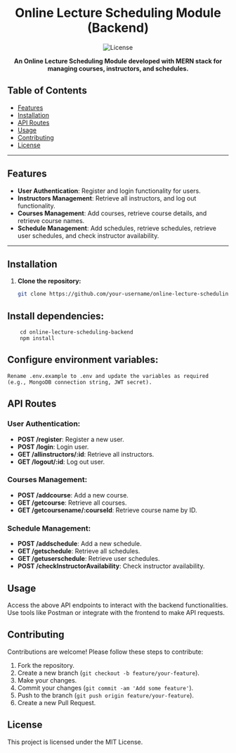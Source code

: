 <h1 align="center">Online Lecture Scheduling Module (Backend)</h1>

<p align="center">
  <img src="https://img.shields.io/github/license/your-username/online-lecture-scheduling-backend" alt="License">
</p>

<p align="center">
  <b>An Online Lecture Scheduling Module developed with MERN stack for managing courses, instructors, and schedules.</b>
</p>

## Table of Contents

- [Features](#features)
- [Installation](#installation)
- [API Routes](#api-routes)
- [Usage](#usage)
- [Contributing](#contributing)
- [License](#license)

---

## Features

- **User Authentication**: Register and login functionality for users.
- **Instructors Management**: Retrieve all instructors, and log out functionality.
- **Courses Management**: Add courses, retrieve course details, and retrieve course names.
- **Schedule Management**: Add schedules, retrieve schedules, retrieve user schedules, and check instructor availability.

---

## Installation

1. **Clone the repository:**
   ```bash
   git clone https://github.com/your-username/online-lecture-scheduling-backend.git


## Install dependencies:
        
        cd online-lecture-scheduling-backend
        npm install

## Configure environment variables:
    Rename .env.example to .env and update the variables as required (e.g., MongoDB connection string, JWT secret).

## API Routes

### User Authentication:

- **POST /register**: Register a new user.
- **POST /login**: Login user.
- **GET /allinstructors/:id**: Retrieve all instructors.
- **GET /logout/:id**: Log out user.

### Courses Management:

- **POST /addcourse**: Add a new course.
- **GET /getcourse**: Retrieve all courses.
- **GET /getcoursename/:courseId**: Retrieve course name by ID.

### Schedule Management:

- **POST /addschedule**: Add a new schedule.
- **GET /getschedule**: Retrieve all schedules.
- **GET /getuserschedule**: Retrieve user schedules.
- **POST /checkInstructorAvailability**: Check instructor availability.

## Usage

Access the above API endpoints to interact with the backend functionalities.
Use tools like Postman or integrate with the frontend to make API requests.

## Contributing

Contributions are welcome! Please follow these steps to contribute:

1. Fork the repository.
2. Create a new branch (`git checkout -b feature/your-feature`).
3. Make your changes.
4. Commit your changes (`git commit -am 'Add some feature'`).
5. Push to the branch (`git push origin feature/your-feature`).
6. Create a new Pull Request.

## License

This project is licensed under the MIT License.
